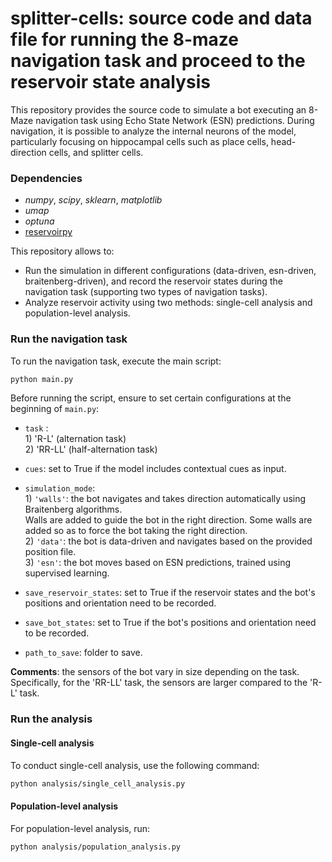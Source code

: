 # splitter-cells: source code and data file for running the 8-maze navigation task and proceed to the reservoir state analysis 


This repository provides the source code to simulate a bot executing an 8-Maze navigation task using Echo State Network (ESN) predictions. During navigation, it is possible to analyze the internal neurons of the model, particularly focusing on hippocampal cells such as place cells, head-direction cells, and splitter cells.


### Dependencies

-  *numpy*, *scipy*, *sklearn*, *matplotlib*
- *umap*
- *optuna* 
- [reservoirpy](https://reservoirpy.readthedocs.io/en/latest/index.html)


This repository allows to:
- Run the simulation in different configurations (data-driven, esn-driven, braitenberg-driven), and record the reservoir states during the navigation task  (supporting two types of navigation tasks).
- Analyze reservoir activity using two methods: single-cell analysis and population-level analysis.

### Run the navigation task

To run the navigation task, execute the main script:

```Bash
python main.py
```

Before running the script, ensure to set certain configurations at the beginning of ```main.py```:

- ```task``` :   
        1) 'R-L' (alternation task)    
        2) 'RR-LL' (half-alternation task)   

- ```cues```:   set to True if the model includes contextual cues as input.

- ```simulation_mode```:   
                1) ```'walls'```: the bot navigates and takes direction automatically using Braitenberg algorithms.    
                            Walls are added to guide the bot in the right direction.
                   Some walls are added so as to force the bot taking the right direction.        
                2) ```'data'```: the bot is data-driven and navigates based on the provided position file.    
                3) ```'esn'```: the bot moves based on ESN predictions, trained using supervised learning.

- ```save_reservoir_states```: set to True if the reservoir states and the bot's positions and orientation need to be recorded.   
- ```save_bot_states```: set to True if the bot's positions and orientation need to be recorded.  
- ```path_to_save```: folder to save.  



**Comments**: the sensors of the bot vary in size depending on the task. Specifically, for the 'RR-LL' task, the sensors are larger compared to the 'R-L' task. 

### Run the analysis


#### Single-cell analysis
To conduct single-cell analysis, use the following command:

```Bash
python analysis/single_cell_analysis.py
```

#### Population-level analysis
For population-level analysis, run:
```Bash
python analysis/population_analysis.py
```
